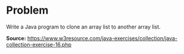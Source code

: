 # Problem
Write a Java program to clone an array list to another array list.

**Source:** https://www.w3resource.com/java-exercises/collection/java-collection-exercise-16.php